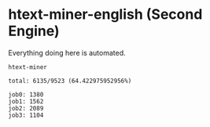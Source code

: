 # htext-miner-english (Second Engine)

Everything doing here is automated.

```
htext-miner

total: 6135/9523 (64.422975952956%)

job0: 1380
job1: 1562
job2: 2089
job3: 1104
```